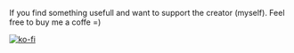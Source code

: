 If you find something usefull and want to support the creator (myself). Feel free to buy me a coffe =)

[![ko-fi](https://www.ko-fi.com/img/githubbutton_sm.svg)](https://ko-fi.com/R5R31JY3V)
